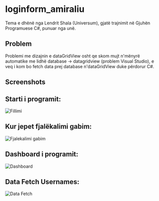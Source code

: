 # loginform_amiraliu
Tema e dhënë nga Lendrit Shala (Universum), gjatë trajnimit në Gjuhën Programuese C#, punuar nga unë.

## Problem
Problemi me dizajnin e dataGridView osht qe skom mujt n'mënyrë automatike me lidhë database -> datagridview (problem Visual Studio), e veq i kom bo fetch data prej database n'dataGridView duke përdorur C#.

## Screenshots
Starti i programit:
---
![Fillimi](https://i.imgur.com/RAVnzvQ.png)

Kur jepet fjalëkalimi gabim:
---
![Fjalekalimi gabim](https://i.imgur.com/qOclpra.png)

Dashboard i programit:
---
![Dashboard](https://i.imgur.com/y1VbMRx.png)

Data Fetch Usernames:
---
![Data Fetch](https://i.imgur.com/m3z6lzV.png)
